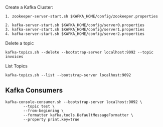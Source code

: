 Create a Kafka Cluster:
```
1. zookeeper-server-start.sh $KAFKA_HOME/config/zookeeper.properties

2. kafka-server-start.sh $KAFKA_HOME/config/server0.properties
3. kafka-server-start.sh $KAFKA_HOME/config/server1.properties
4. kafka-server-start.sh $KAFKA_HOME/config/server2.properties
```


Delete a topic
```
kafka-topics.sh --delete --bootstrap-server localhost:9092 --topic invoices
```

List Topics
```
kafka-topics.sh --list --bootstrap-server localhost:9092
```

Kafka Consumers
---------------
```
kafka-console-consumer.sh --bootstrap-server localhost:9092 \
        --topic test \
        --from-beginning \
        --formatter kafka.tools.DefaultMessageFormatter \
        --property print.key=true
```
